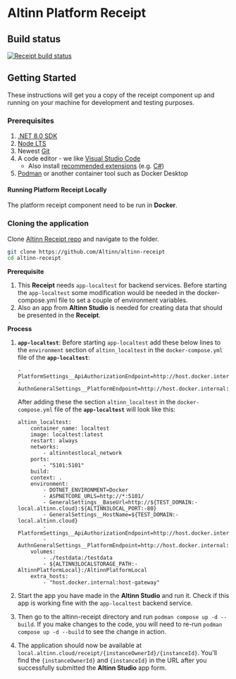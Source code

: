 # Altinn Platform Receipt

## Build status
[![Receipt build status](https://dev.azure.com/brreg/altinn-studio/_apis/build/status/altinn-platform/receipt-master?label=platform/receipt)](https://dev.azure.com/brreg/altinn-studio/_build/latest?definitionId=58)

## Getting Started

These instructions will get you a copy of the receipt component up and running on your machine for development and testing purposes.

### Prerequisites

1. [.NET 8.0 SDK](https://dotnet.microsoft.com/download/dotnet/8.0)
2. [Node LTS](https://nodejs.org/en/)
3. Newest [Git](https://git-scm.com/downloads)
4. A code editor - we like [Visual Studio Code](https://code.visualstudio.com/download)
   - Also install [recommended extensions](https://code.visualstudio.com/docs/editor/extension-marketplace#_workspace-recommended-extensions) (e.g. [C#](https://marketplace.visualstudio.com/items?itemName=ms-dotnettools.csharp))
5. [Podman](https://podman.io/) or another container tool such as Docker Desktop

#### Running Platform Receipt Locally

The platform receipt component need to be run in **Docker**.

### Cloning the application
Clone [Altinn Receipt repo](https://github.com/Altinn/altinn-receipt) and navigate to the folder.

```bash
git clone https://github.com/Altinn/altinn-receipt
cd altinn-receipt
```
__Prerequisite__
1. This **Receipt** needs `app-localtest` for backend services. Before starting the `app-localtest` some modification would be needed in the docker-compose.yml file to set a couple of environment variables.
2. Also an app from **Altinn Studio** is needed for creating data that should be presented in the **Receipt**. 


__Process__

1. **`app-localtest`**: Before starting `app-localtest` add these below lines to the `environment` section of `altinn_localtest` in the `docker-compose.yml` file of the **`app-localtest`**:
    ```
    - PlatformSettings__ApiAuthorizationEndpoint=http://host.docker.internal:5101/authorization/api/v1/
    - AuthnGeneralSettings__PlatformEndpoint=http://host.docker.internal:5101/
    ```
    After adding these the section `altinn_localtest` in the `docker-compose.yml` file of the **`app-localtest`** will look like this:
    ```
    altinn_localtest:
        container_name: localtest
        image: localtest:latest
        restart: always
        networks:
            - altinntestlocal_network
        ports:
            - "5101:5101"
        build:
        context: .
        environment:
            - DOTNET_ENVIRONMENT=Docker
            - ASPNETCORE_URLS=http://*:5101/
            - GeneralSettings__BaseUrl=http://${TEST_DOMAIN:-local.altinn.cloud}:${ALTINN3LOCAL_PORT:-80}
            - GeneralSettings__HostName=${TEST_DOMAIN:-local.altinn.cloud}
            - PlatformSettings__ApiAuthorizationEndpoint=http://host.docker.internal:5101/authorization/api/v1/
            - AuthnGeneralSettings__PlatformEndpoint=http://host.docker.internal:5101/
        volumes:
            - ./testdata:/testdata
            - ${ALTINN3LOCALSTORAGE_PATH:-AltinnPlatformLocal}:/AltinnPlatformLocal
        extra_hosts:
            - "host.docker.internal:host-gateway"
    ```

2. Start the app you have made in the **Altinn Studio** and run it. Check if this app is working fine with the `app-localtest` backend service.
3. Then go to the altinn-receipt directory and run `podman compose up -d --build`. If you make changes to the code, you will need to re-run `podman compose up -d --build` to see the change in action.
4. The application should now be available at `local.altinn.cloud/receipt/{instanceOwnerId}/{instanceId}`. You'll find the `{instanceOwnerId}` and `{instanceId}` in the URL after you successfully submitted the **Altinn Studio** app form.
